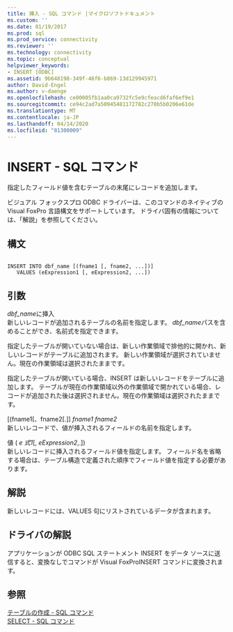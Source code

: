 ```yaml
---
title: 挿入 - SQL コマンド |マイクロソフトドキュメント
ms.custom: ''
ms.date: 01/19/2017
ms.prod: sql
ms.prod_service: connectivity
ms.reviewer: ''
ms.technology: connectivity
ms.topic: conceptual
helpviewer_keywords:
- INSERT [ODBC]
ms.assetid: 9b648198-349f-46f6-b869-13d129945971
author: David-Engel
ms.author: v-daenge
ms.openlocfilehash: ce00005fb1aa0ca9732fc5e9cfeacd6faf6ef9e1
ms.sourcegitcommit: ce94c2ad7a50945481172782c270b5b0206e61de
ms.translationtype: MT
ms.contentlocale: ja-JP
ms.lasthandoff: 04/14/2020
ms.locfileid: "81300009"
---
```

# <a name="insert---sql-command"></a>INSERT - SQL コマンド
指定したフィールド値を含むテーブルの末尾にレコードを追加します。  
  
 ビジュアル フォックスプロ ODBC ドライバーは、このコマンドのネイティブの Visual FoxPro 言語構文をサポートしています。 ドライバ固有の情報については、「解説」を参照してください。  
  
## <a name="syntax"></a>構文  
  
```  
  
INSERT INTO dbf_name [(fname1 [, fname2, ...])]  
   VALUES (eExpression1 [, eExpression2, ...])  
```  
  
## <a name="arguments"></a>引数  
 *dbf_name*に挿入  
 新しいレコードが追加されるテーブルの名前を指定します。 *dbf_name*パスを含めることができ、名前式を指定できます。  
  
 指定したテーブルが開いていない場合は、新しい作業領域で排他的に開かれ、新しいレコードがテーブルに追加されます。 新しい作業領域が選択されていません。現在の作業領域は選択されたままです。  
  
 指定したテーブルが開いている場合、INSERT は新しいレコードをテーブルに追加します。 テーブルが現在の作業領域以外の作業領域で開かれている場合、レコードが追加された後は選択されません。現在の作業領域は選択されたままです。  
  
 [(fname1[、fname2[.]] *fname1* *fname2*  
 新しいレコードで、値が挿入されるフィールドの名前を指定します。  
  
 値 ( *e 式1*[, *eExpression2*,.])  
 新しいレコードに挿入されるフィールド値を指定します。 フィールド名を省略する場合は、テーブル構造で定義された順序でフィールド値を指定する必要があります。  
  
## <a name="remarks"></a>解説  
 新しいレコードには、VALUES 句にリストされているデータが含まれます。  
  
## <a name="driver-remarks"></a>ドライバの解説  
 アプリケーションが ODBC SQL ステートメント INSERT をデータ ソースに送信すると、変換なしでコマンドが Visual FoxProINSERT コマンドに変換されます。  
  
## <a name="see-also"></a>参照  
 [テーブルの作成 - SQL コマンド](../../odbc/microsoft/create-table-sql-command.md)   
 [SELECT - SQL コマンド](../../odbc/microsoft/select-sql-command.md)
